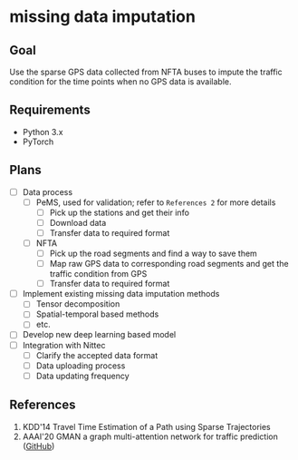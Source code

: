 # missing data imputation

## Goal

Use the sparse GPS data collected from NFTA buses to impute the traffic condition for the time points when no GPS data is available.

## Requirements

- Python 3.x
- PyTorch


## Plans
- [ ] Data process
  - [ ] PeMS, used for validation; refer to `References 2` for more details
    - [ ] Pick up the stations and get their info
    - [ ] Download data
    - [ ] Transfer data to required format
  - [ ] NFTA
    - [ ] Pick up the road segments and find a way to save them
    - [ ] Map raw GPS data to corresponding road segments and get the traffic condition from GPS
    - [ ] Transfer data to required format
- [ ] Implement existing missing data imputation methods
  - [ ] Tensor decomposition
  - [ ] Spatial-temporal based methods
  - [ ] etc.
- [ ] Develop new deep learning based model
- [ ] Integration with Nittec
  - [ ] Clarify the accepted data format
  - [ ] Data uploading process
  - [ ] Data updating frequency

## References
1. KDD'14 Travel Time Estimation of a Path using Sparse Trajectories
2. AAAI'20 GMAN a graph multi-attention network for traffic prediction ([GitHub](https://github.com/zhengchuanpan/GMAN))

